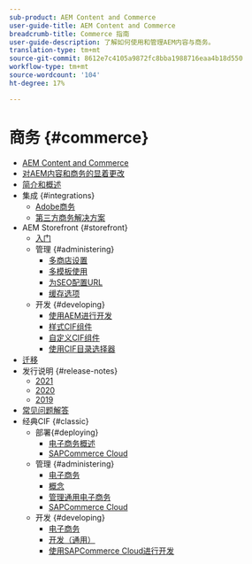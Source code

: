 ```yaml
---
sub-product: AEM Content and Commerce
user-guide-title: AEM Content and Commerce
breadcrumb-title: Commerce 指南
user-guide-description: 了解如何使用和管理AEM内容与商务。
translation-type: tm+mt
source-git-commit: 8612e7c4105a9872fc8bba1988716eaa4b18d550
workflow-type: tm+mt
source-wordcount: '104'
ht-degree: 17%

---
```



# 商务 {#commerce}

+ [AEM Content and Commerce](/help/commerce/home.md)
+ [对AEM内容和商务的显着更改](cif/changes.md)
+ [简介和概述](cif/introduction.md)
+ 集成 {#integrations}
   + [Adobe商务](cif/integrating/magento.md)
   + [第三方商务解决方案](cif/integrating/third-party.md)
+ AEM Storefront {#storefront}
   + [入门](cif/getting-started.md)
   + 管理 {#administering}
      + [多商店设置](cif/configuring/multi-store-setup.md)
      + [多模板使用](cif/configuring/multi-template-usage.md)
      + [为SEO配置URL](cif/configuring/advanced-url-configuration.md)
      + [缓存选项](cif/configuring/caching.md)
   + 开发 {#developing}
      + [使用AEM进行开发](cif/develop.md)
      + [样式CIF组件](cif/customizing/style-cif-component.md)
      + [自定义CIF组件](cif/customizing/customize-cif-components.md)
      + [使用CIF目录选择器](cif/customizing/use-cif-pickers.md)
+ [迁移](cif/migration.md)
+ 发行说明 {#release-notes}
   + [2021](cif/release-notes/release-notes-2021.md)
   + [2020](cif/release-notes/release-notes-2020.md)
   + [2019](cif/release-notes/release-notes-2019.md)
+ [常见问题解答](cif/faq.md)
+ 经典CIF {#classic}
   + 部署{#deploying}
      + [电子商务概述](/help/commerce/cif-classic/deploying/ecommerce.md)
      + [SAPCommerce Cloud](/help/commerce/cif-classic/deploying/sap-commerce-cloud.md)
   + 管理 {#administering}
      + [电子商务](/help/commerce/cif-classic/administering/ecommerce.md)
      + [概念 ](/help/commerce/cif-classic/administering/concepts.md)
      + [管理通用电子商务](/help/commerce/cif-classic/administering/generic.md)
      + [SAPCommerce Cloud](/help/commerce/cif-classic/administering/sap-commerce-cloud.md)
   + 开发 {#developing}
      + [电子商务](/help/commerce/cif-classic/developing/ecommerce.md)
      + [开发（通用）](/help/commerce/cif-classic/developing/generic.md)
      + [使用SAPCommerce Cloud进行开发](/help/commerce/cif-classic/developing/sap-commerce-cloud.md)

